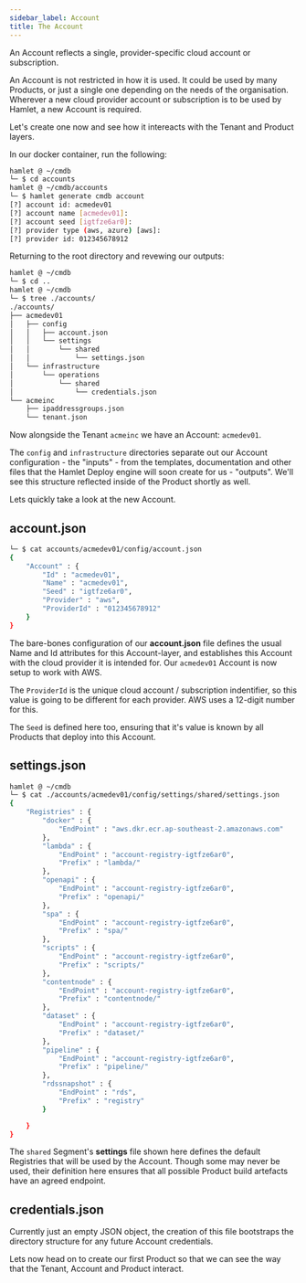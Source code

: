 ```yaml
---
sidebar_label: Account
title: The Account
---
```


An Account reflects a single, provider-specific cloud account or subscription.

An Account is not restricted in how it is used. It could be used by many Products, or just a single one depending on the needs of the organisation. Wherever a new cloud provider account or subscription is to be used by Hamlet, a new Account is required.

Let's create one now and see how it intereacts with the Tenant and Product layers.

In our docker container, run the following:

```bash
hamlet @ ~/cmdb
└─ $ cd accounts
hamlet @ ~/cmdb/accounts
└─ $ hamlet generate cmdb account
[?] account id: acmedev01
[?] account name [acmedev01]:
[?] account seed [igtfze6ar0]:
[?] provider type (aws, azure) [aws]:
[?] provider id: 012345678912
```

Returning to the root directory and revewing our outputs:

```bash
hamlet @ ~/cmdb
└─ $ cd ..
hamlet @ ~/cmdb
└─ $ tree ./accounts/
./accounts/
├── acmedev01
│   ├── config
│   │   ├── account.json
│   │   └── settings
│   │       └── shared
│   │           └── settings.json
│   └── infrastructure
│       └── operations
│           └── shared
│               └── credentials.json
└── acmeinc
    ├── ipaddressgroups.json
    └── tenant.json
```

Now alongside the Tenant `acmeinc` we have an Account: `acmedev01`.

The `config` and `infrastructure` directories separate out our Account configuration - the "inputs" - from the templates, documentation and other files that the Hamlet Deploy engine will soon create for us - "outputs". We'll see this structure reflected inside of the Product shortly as well.

Lets quickly take a look at the new Account.

## account.json

```bash
└─ $ cat accounts/acmedev01/config/account.json
{
    "Account" : {
        "Id" : "acmedev01",
        "Name" : "acmedev01",
        "Seed" : "igtfze6ar0",
        "Provider" : "aws",
        "ProviderId" : "012345678912"
    }
}
```

The bare-bones configuration of our **account.json** file defines the usual Name and Id attributes for this Account-layer, and establishes this Account with the cloud provider it is intended for. Our `acmedev01` Account is now setup to work with AWS.

The `ProviderId` is the unique cloud account / subscription indentifier, so this value is going to be different for each provider. AWS uses a 12-digit number for this.

The `Seed` is defined here too, ensuring that it's value is known by all Products that deploy into this Account.

## settings.json

```bash
hamlet @ ~/cmdb
└─ $ cat ./accounts/acmedev01/config/settings/shared/settings.json
{
    "Registries" : {
        "docker" : {
            "EndPoint" : "aws.dkr.ecr.ap-southeast-2.amazonaws.com"
        },
        "lambda" : {
            "EndPoint" : "account-registry-igtfze6ar0",
            "Prefix" : "lambda/"
        },
        "openapi" : {
            "EndPoint" : "account-registry-igtfze6ar0",
            "Prefix" : "openapi/"
        },
        "spa" : {
            "EndPoint" : "account-registry-igtfze6ar0",
            "Prefix" : "spa/"
        },
        "scripts" : {
            "EndPoint" : "account-registry-igtfze6ar0",
            "Prefix" : "scripts/"
        },
        "contentnode" : {
            "EndPoint" : "account-registry-igtfze6ar0",
            "Prefix" : "contentnode/"
        },
        "dataset" : {
            "EndPoint" : "account-registry-igtfze6ar0",
            "Prefix" : "dataset/"
        },
        "pipeline" : {
            "EndPoint" : "account-registry-igtfze6ar0",
            "Prefix" : "pipeline/"
        },
        "rdssnapshot" : {
            "EndPoint" : "rds",
            "Prefix" : "registry"
        }

    }
}
```

The `shared` Segment's **settings** file shown here defines the default Registries that will be used by the Account. Though some may never be used, their definition here ensures that all possible Product build artefacts have an agreed endpoint.

## credentials.json

Currently just an empty JSON object, the creation of this file bootstraps the directory structure for any future Account credentials.

Lets now head on to create our first Product so that we can see the way that the Tenant, Account and Product interact.
